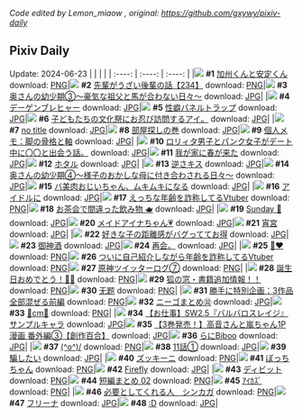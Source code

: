 *Code edited by Lemon_miaow , original: https://github.com/gxywy/pixiv-daily*
## Pixiv Daily 
Update: 2024-06-23
|      |      |      |
| :----: | :----: | :----: |
|![](https://pximg.lemonmiaow.xyz/c/240x480/img-master/img/2024/06/21/00/00/44/119819013_p0_master1200.jpg) **#1** [加州くんと安定くん](https://www.pixiv.net/artworks/119819013) download: [PNG](https://pximg.lemonmiaow.xyz/img-original/img/2024/06/21/00/00/44/119819013_p0.png)|![](https://pximg.lemonmiaow.xyz/c/240x480/img-master/img/2024/06/22/19/01/26/119868658_p0_master1200.jpg) **#2** [先輩がうざい後輩の話【234】](https://www.pixiv.net/artworks/119868658) download: [PNG](https://pximg.lemonmiaow.xyz/img-original/img/2024/06/22/19/01/26/119868658_p0.png)|![](https://pximg.lemonmiaow.xyz/c/240x480/img-master/img/2024/06/21/00/08/07/119819466_p0_master1200.jpg) **#3** [奥さんの幼少期③〜豪気な祖父と馬が合わない日々〜](https://www.pixiv.net/artworks/119819466) download: [JPG](https://pximg.lemonmiaow.xyz/img-original/img/2024/06/21/00/08/07/119819466_p0.jpg)|
|![](https://pximg.lemonmiaow.xyz/c/240x480/img-master/img/2024/06/21/12/29/53/119830434_p0_master1200.jpg) **#4** [デーゲンブレヒャー](https://www.pixiv.net/artworks/119830434) download: [JPG](https://pximg.lemonmiaow.xyz/img-original/img/2024/06/21/12/29/53/119830434_p0.jpg)|![](https://pximg.lemonmiaow.xyz/c/240x480/img-master/img/2024/06/21/17/19/41/119834918_p0_master1200.jpg) **#5** [性癖パネルトラップ](https://www.pixiv.net/artworks/119834918) download: [JPG](https://pximg.lemonmiaow.xyz/img-original/img/2024/06/21/17/19/41/119834918_p0.jpg)|![](https://pximg.lemonmiaow.xyz/c/240x480/img-master/img/2024/06/21/20/56/46/119840605_p0_master1200.jpg) **#6** [子どもたちの文化祭にお忍び訪問するアイ。](https://www.pixiv.net/artworks/119840605) download: [JPG](https://pximg.lemonmiaow.xyz/img-original/img/2024/06/21/20/56/46/119840605_p0.jpg)|
|![](https://pximg.lemonmiaow.xyz/c/240x480/img-master/img/2024/06/21/00/24/31/119819929_p0_master1200.jpg) **#7** [no title](https://www.pixiv.net/artworks/119819929) download: [JPG](https://pximg.lemonmiaow.xyz/img-original/img/2024/06/21/00/24/31/119819929_p0.jpg)|![](https://pximg.lemonmiaow.xyz/c/240x480/img-master/img/2024/06/21/07/30/04/119826363_p0_master1200.jpg) **#8** [部屋探しの巻](https://www.pixiv.net/artworks/119826363) download: [JPG](https://pximg.lemonmiaow.xyz/img-original/img/2024/06/21/07/30/04/119826363_p0.jpg)|![](https://pximg.lemonmiaow.xyz/c/240x480/img-master/img/2024/06/22/06/00/08/119853538_p0_master1200.jpg) **#9** [個人メモ：脚の骨格と軸](https://www.pixiv.net/artworks/119853538) download: [JPG](https://pximg.lemonmiaow.xyz/img-original/img/2024/06/22/06/00/08/119853538_p0.jpg)|
|![](https://pximg.lemonmiaow.xyz/c/240x480/img-master/img/2024/06/22/11/35/37/119858544_p0_master1200.jpg) **#10** [ロリィタ男子とパンク女子がデート中に〇〇と出会う話。](https://www.pixiv.net/artworks/119858544) download: [JPG](https://pximg.lemonmiaow.xyz/img-original/img/2024/06/22/11/35/37/119858544_p0.jpg)|![](https://pximg.lemonmiaow.xyz/c/240x480/img-master/img/2024/06/22/19/46/25/119869847_p0_master1200.jpg) **#11** [我が家に春が来た](https://www.pixiv.net/artworks/119869847) download: [JPG](https://pximg.lemonmiaow.xyz/img-original/img/2024/06/22/19/46/25/119869847_p0.jpg)|![](https://pximg.lemonmiaow.xyz/c/240x480/img-master/img/2024/06/21/18/54/32/119837190_p0_master1200.jpg) **#12** [ホタル](https://www.pixiv.net/artworks/119837190) download: [JPG](https://pximg.lemonmiaow.xyz/img-original/img/2024/06/21/18/54/32/119837190_p0.jpg)|
|![](https://pximg.lemonmiaow.xyz/c/240x480/img-master/img/2024/06/21/19/32/24/119838214_p0_master1200.jpg) **#13** [逆さキス](https://www.pixiv.net/artworks/119838214) download: [JPG](https://pximg.lemonmiaow.xyz/img-original/img/2024/06/21/19/32/24/119838214_p0.jpg)|![](https://pximg.lemonmiaow.xyz/c/240x480/img-master/img/2024/06/22/00/06/06/119847542_p0_master1200.jpg) **#14** [奥さんの幼少期④～様子のおかしな母に付き合わされる日々～](https://www.pixiv.net/artworks/119847542) download: [JPG](https://pximg.lemonmiaow.xyz/img-original/img/2024/06/22/00/06/06/119847542_p0.jpg)|![](https://pximg.lemonmiaow.xyz/c/240x480/img-master/img/2024/06/22/00/03/11/119847379_p0_master1200.jpg) **#15** [バ美肉おじいちゃん、ムキムキになる](https://www.pixiv.net/artworks/119847379) download: [JPG](https://pximg.lemonmiaow.xyz/img-original/img/2024/06/22/00/03/11/119847379_p0.jpg)|
|![](https://pximg.lemonmiaow.xyz/c/240x480/img-master/img/2024/06/21/00/00/47/119819028_p0_master1200.jpg) **#16** [アイドルに](https://www.pixiv.net/artworks/119819028) download: [JPG](https://pximg.lemonmiaow.xyz/img-original/img/2024/06/21/00/00/47/119819028_p0.jpg)|![](https://pximg.lemonmiaow.xyz/c/240x480/img-master/img/2024/06/21/20/12/21/119839378_p0_master1200.jpg) **#17** [えっちな年齢を詐称してるVtuber](https://www.pixiv.net/artworks/119839378) download: [PNG](https://pximg.lemonmiaow.xyz/img-original/img/2024/06/21/20/12/21/119839378_p0.png)|![](https://pximg.lemonmiaow.xyz/c/240x480/img-master/img/2024/06/21/00/00/09/119818884_p0_master1200.jpg) **#18** [お茶会で間違った飲み物 🫖](https://www.pixiv.net/artworks/119818884) download: [JPG](https://pximg.lemonmiaow.xyz/img-original/img/2024/06/21/00/00/09/119818884_p0.jpg)|
|![](https://pximg.lemonmiaow.xyz/c/240x480/img-master/img/2024/06/21/02/06/03/119822336_p0_master1200.jpg) **#19** [Sunday 🪽](https://www.pixiv.net/artworks/119822336) download: [JPG](https://pximg.lemonmiaow.xyz/img-original/img/2024/06/21/02/06/03/119822336_p0.jpg)|![](https://pximg.lemonmiaow.xyz/c/240x480/img-master/img/2024/06/21/00/01/01/119819068_p0_master1200.jpg) **#20** [メイドアイナちゃん💗](https://www.pixiv.net/artworks/119819068) download: [JPG](https://pximg.lemonmiaow.xyz/img-original/img/2024/06/21/00/01/01/119819068_p0.jpg)|![](https://pximg.lemonmiaow.xyz/c/240x480/img-master/img/2024/06/22/00/00/35/119847074_p0_master1200.jpg) **#21** [宵宮](https://www.pixiv.net/artworks/119847074) download: [JPG](https://pximg.lemonmiaow.xyz/img-original/img/2024/06/22/00/00/35/119847074_p0.jpg)|
|![](https://pximg.lemonmiaow.xyz/c/240x480/img-master/img/2024/06/21/19/00/09/119837360_p0_master1200.jpg) **#22** [好きな子の距離感がバグっててお得](https://www.pixiv.net/artworks/119837360) download: [JPG](https://pximg.lemonmiaow.xyz/img-original/img/2024/06/21/19/00/09/119837360_p0.jpg)|![](https://pximg.lemonmiaow.xyz/c/240x480/img-master/img/2024/06/21/07/19/20/119826204_p0_master1200.jpg) **#23** [御神酒](https://www.pixiv.net/artworks/119826204) download: [JPG](https://pximg.lemonmiaow.xyz/img-original/img/2024/06/21/07/19/20/119826204_p0.jpg)|![](https://pximg.lemonmiaow.xyz/c/240x480/img-master/img/2024/06/22/21/33/14/119866353_p0_master1200.jpg) **#24** [再会。](https://www.pixiv.net/artworks/119866353) download: [JPG](https://pximg.lemonmiaow.xyz/img-original/img/2024/06/22/21/33/14/119866353_p0.jpg)|
|![](https://pximg.lemonmiaow.xyz/c/240x480/img-master/img/2024/06/21/16/44/12/119834242_p0_master1200.jpg) **#25** [🦀❤️](https://www.pixiv.net/artworks/119834242) download: [PNG](https://pximg.lemonmiaow.xyz/img-original/img/2024/06/21/16/44/12/119834242_p0.png)|![](https://pximg.lemonmiaow.xyz/c/240x480/img-master/img/2024/06/22/20/23/23/119871035_p0_master1200.jpg) **#26** [ついに自己紹介しながら年齢を詐称してるVtuber](https://www.pixiv.net/artworks/119871035) download: [PNG](https://pximg.lemonmiaow.xyz/img-original/img/2024/06/22/20/23/23/119871035_p0.png)|![](https://pximg.lemonmiaow.xyz/c/240x480/img-master/img/2024/06/22/12/17/45/119859423_p0_master1200.jpg) **#27** [原神ツイッターログ⑦](https://www.pixiv.net/artworks/119859423) download: [PNG](https://pximg.lemonmiaow.xyz/img-original/img/2024/06/22/12/17/45/119859423_p0.png)|
|![](https://pximg.lemonmiaow.xyz/c/240x480/img-master/img/2024/06/21/01/20/56/119821414_p0_master1200.jpg) **#28** [誕生日おめでとう！🥳🧡](https://www.pixiv.net/artworks/119821414) download: [PNG](https://pximg.lemonmiaow.xyz/img-original/img/2024/06/21/01/20/56/119821414_p0.png)|![](https://pximg.lemonmiaow.xyz/c/240x480/img-master/img/2024/06/21/12/18/12/119830263_p0_master1200.jpg) **#29** [狐の窓・書籍追加情報！！](https://www.pixiv.net/artworks/119830263) download: [PNG](https://pximg.lemonmiaow.xyz/img-original/img/2024/06/21/12/18/12/119830263_p0.png)|![](https://pximg.lemonmiaow.xyz/c/240x480/img-master/img/2024/06/21/12/40/39/119830625_p0_master1200.jpg) **#30** [无题](https://www.pixiv.net/artworks/119830625) download: [PNG](https://pximg.lemonmiaow.xyz/img-original/img/2024/06/21/12/40/39/119830625_p0.png)|
|![](https://pximg.lemonmiaow.xyz/c/240x480/img-master/img/2024/06/22/12/53/54/119860217_p0_master1200.jpg) **#31** [勝手に特別企画：3作品全部混ぜる前編](https://www.pixiv.net/artworks/119860217) download: [PNG](https://pximg.lemonmiaow.xyz/img-original/img/2024/06/22/12/53/54/119860217_p0.png)|![](https://pximg.lemonmiaow.xyz/c/240x480/img-master/img/2024/06/22/12/31/50/119859758_p0_master1200.jpg) **#32** [ニーゴまとめ㉜](https://www.pixiv.net/artworks/119859758) download: [JPG](https://pximg.lemonmiaow.xyz/img-original/img/2024/06/22/12/31/50/119859758_p0.jpg)|![](https://pximg.lemonmiaow.xyz/c/240x480/img-master/img/2024/06/21/20/55/23/119840574_p0_master1200.jpg) **#33** [💝cm💝](https://www.pixiv.net/artworks/119840574) download: [PNG](https://pximg.lemonmiaow.xyz/img-original/img/2024/06/21/20/55/23/119840574_p0.png)|
|![](https://pximg.lemonmiaow.xyz/c/240x480/img-master/img/2024/06/21/00/02/03/119819159_p0_master1200.jpg) **#34** [【お仕事】SW2.5『バルバロスレイジ』サンプルキャラ](https://www.pixiv.net/artworks/119819159) download: [JPG](https://pximg.lemonmiaow.xyz/img-original/img/2024/06/21/00/02/03/119819159_p0.jpg)|![](https://pximg.lemonmiaow.xyz/c/240x480/img-master/img/2024/06/22/00/06/28/119847560_p0_master1200.jpg) **#35** [【3巻発売！】高音さんと嵐ちゃん1P漫画 番外編③【創作百合】](https://www.pixiv.net/artworks/119847560) download: [JPG](https://pximg.lemonmiaow.xyz/img-original/img/2024/06/22/00/06/28/119847560_p0.jpg)|![](https://pximg.lemonmiaow.xyz/c/240x480/img-master/img/2024/06/21/16/18/14/119833826_p0_master1200.jpg) **#36** [らにBiboo](https://www.pixiv.net/artworks/119833826) download: [JPG](https://pximg.lemonmiaow.xyz/img-original/img/2024/06/21/16/18/14/119833826_p0.jpg)|
|![](https://pximg.lemonmiaow.xyz/c/240x480/img-master/img/2024/06/21/21/56/55/119842664_p0_master1200.jpg) **#37** [(^o^)/](https://www.pixiv.net/artworks/119842664) download: [PNG](https://pximg.lemonmiaow.xyz/img-original/img/2024/06/21/21/56/55/119842664_p0.png)|![](https://pximg.lemonmiaow.xyz/c/240x480/img-master/img/2024/06/22/20/00/26/119870305_p0_master1200.jpg) **#38** [11話①](https://www.pixiv.net/artworks/119870305) download: [JPG](https://pximg.lemonmiaow.xyz/img-original/img/2024/06/22/20/00/26/119870305_p0.jpg)|![](https://pximg.lemonmiaow.xyz/c/240x480/img-master/img/2024/06/21/18/26/53/119836461_p0_master1200.jpg) **#39** [騙したい](https://www.pixiv.net/artworks/119836461) download: [JPG](https://pximg.lemonmiaow.xyz/img-original/img/2024/06/21/18/26/53/119836461_p0.jpg)|
|![](https://pximg.lemonmiaow.xyz/c/240x480/img-master/img/2024/06/22/20/30/06/119871242_p0_master1200.jpg) **#40** [ズッキーニ](https://www.pixiv.net/artworks/119871242) download: [PNG](https://pximg.lemonmiaow.xyz/img-original/img/2024/06/22/20/30/06/119871242_p0.png)|![](https://pximg.lemonmiaow.xyz/c/240x480/img-master/img/2024/06/22/00/02/30/119847318_p0_master1200.jpg) **#41** [ぼっちちゃん](https://www.pixiv.net/artworks/119847318) download: [PNG](https://pximg.lemonmiaow.xyz/img-original/img/2024/06/22/00/02/30/119847318_p0.png)|![](https://pximg.lemonmiaow.xyz/c/240x480/img-master/img/2024/06/21/20/33/38/119840001_p0_master1200.jpg) **#42** [Firefly](https://www.pixiv.net/artworks/119840001) download: [JPG](https://pximg.lemonmiaow.xyz/img-original/img/2024/06/21/20/33/38/119840001_p0.jpg)|
|![](https://pximg.lemonmiaow.xyz/c/240x480/img-master/img/2024/06/22/01/12/02/119849556_p0_master1200.jpg) **#43** [ディビット](https://www.pixiv.net/artworks/119849556) download: [PNG](https://pximg.lemonmiaow.xyz/img-original/img/2024/06/22/01/12/02/119849556_p0.png)|![](https://pximg.lemonmiaow.xyz/c/240x480/img-master/img/2024/06/22/14/09/45/119861828_p0_master1200.jpg) **#44** [短編まとめ 02](https://www.pixiv.net/artworks/119861828) download: [PNG](https://pximg.lemonmiaow.xyz/img-original/img/2024/06/22/14/09/45/119861828_p0.png)|![](https://pximg.lemonmiaow.xyz/c/240x480/img-master/img/2024/06/21/02/06/24/119822345_p0_master1200.jpg) **#45** [ｱｲｶｽﾞ](https://www.pixiv.net/artworks/119822345) download: [PNG](https://pximg.lemonmiaow.xyz/img-original/img/2024/06/21/02/06/24/119822345_p0.png)|
|![](https://pximg.lemonmiaow.xyz/c/240x480/img-master/img/2024/06/22/06/02/32/119853586_p0_master1200.jpg) **#46** [必要としてくれる人　シンカガ](https://www.pixiv.net/artworks/119853586) download: [PNG](https://pximg.lemonmiaow.xyz/img-original/img/2024/06/22/06/02/32/119853586_p0.png)|![](https://pximg.lemonmiaow.xyz/c/240x480/img-master/img/2024/06/21/17/26/23/119835021_p0_master1200.jpg) **#47** [フリーナ](https://www.pixiv.net/artworks/119835021) download: [JPG](https://pximg.lemonmiaow.xyz/img-original/img/2024/06/21/17/26/23/119835021_p0.jpg)|![](https://pximg.lemonmiaow.xyz/c/240x480/img-master/img/2024/06/22/13/21/16/119860762_p0_master1200.jpg) **#48** [:D](https://www.pixiv.net/artworks/119860762) download: [JPG](https://pximg.lemonmiaow.xyz/img-original/img/2024/06/22/13/21/16/119860762_p0.jpg)|
